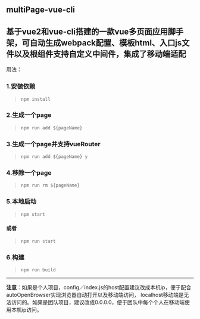 ## multiPage-vue-cli
基于vue2和vue-cli搭建的一款vue多页面应用脚手架，可自动生成webpack配置、模板html、入口js文件以及根组件支持自定义中间件，集成了移动端适配
-------------------

用法：

### 1.安装依赖
> `npm install`

### 2.生成一个page
> `npm run add ${pageName}`

### 3.生成一个page并支持vueRouter
> `npm run add ${pageName} y`

### 4.移除一个page
> `npm run rm ${pageName}`

### 5.本地启动
> `npm start`
#### 或者
> `npm run start`

### 6.构建
> `npm run build`

--------------------

**注意**：如果是个人项目，config／index.js的host配置建议改成本机ip，便于配合autoOpenBrowser实现浏览器自动打开以及移动端访问，
localhost移动端是无法访问的。如果是团队项目，建议改成0.0.0.0，便于团队中每个个人在移动端使用本机ip访问。
